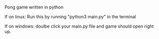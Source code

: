 Pong game written in python

If on linux:
Run this by running "python3 main.py" in the terminal

If on windows:
doulbe click your main.py file and game should open right up.
